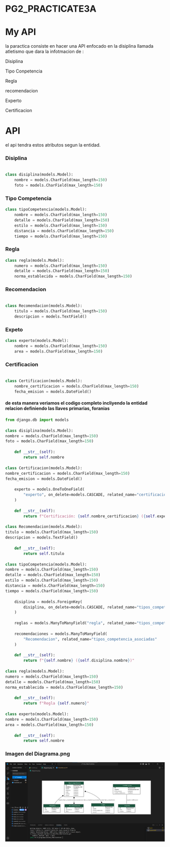 # PG2_PRACTICATE3A

# My API

la paractica consiste en hacer una API enfocado en la disiplina llamada atletismo que dara la infotmacion de :

<p>Disiplina
<p>Tipo Conpetencia
<p>Regla
<p>recomendacion
<p>Experto
<p>Certificacion

# API

el api tendra estos atributos segun la entidad.

### Disiplina

```python

class disiplina(models.Model):
    nombre = models.CharField(max_length=150)
    foto = models.CharField(max_length=150)

```

### Tipo Competencia

```python
class tipoCompetencia(models.Model):
    nombre = models.CharField(max_length=150)
    detalle = models.CharField(max_length=150)
    estilo = models.CharField(max_length=150)
    distancia = models.CharField(max_length=150)
    tiempo = models.CharField(max_length=150)


```

### Regla

```python
class regla(models.Model):
    numero = models.CharField(max_length=150)
    detalle = models.CharField(max_length=150)
    norma_establecida = models.CharField(max_length=150)

```

### Recomendacion

```python

class Recomendacion(models.Model):
    titulo = models.CharField(max_length=150)
    descripcion = models.TextField()


```

### Expeto

```python
class experto(models.Model):
    nombre = models.CharField(max_length=150)
    area = models.CharField(max_length=150)


```

### Certificacion

```python

class Certificacion(models.Model):
    nombre_certificacion = models.CharField(max_length=150)
    fecha_emision = models.DateField()


```

#### de esta manera veriamos el codigo completo incliyendo la entidad relacion definiendo las llaves primarias, foranias

```python
from django.db import models

class disiplina(models.Model):
nombre = models.CharField(max_length=150)
foto = models.CharField(max_length=150)

    def __str__(self):
        return self.nombre

class Certificacion(models.Model):
nombre_certificacion = models.CharField(max_length=150)
fecha_emision = models.DateField()

    experto = models.OneToOneField(
        "experto", on_delete=models.CASCADE, related_name="certificacion"
    )

    def __str__(self):
        return f"Certificación: {self.nombre_certificacion} ({self.experto.nombre})"

class Recomendacion(models.Model):
titulo = models.CharField(max_length=150)
descripcion = models.TextField()

    def __str__(self):
        return self.titulo

class tipoCompetencia(models.Model):
nombre = models.CharField(max_length=150)
detalle = models.CharField(max_length=150)
estilo = models.CharField(max_length=150)
distancia = models.CharField(max_length=150)
tiempo = models.CharField(max_length=150)

    disiplina = models.ForeignKey(
        disiplina, on_delete=models.CASCADE, related_name="tipos_competencia"
    )

    reglas = models.ManyToManyField("regla", related_name="tipos_competencia")

    recomendaciones = models.ManyToManyField(
        "Recomendacion", related_name="tipos_competencia_asociadas"
    )

    def __str__(self):
        return f"{self.nombre} ({self.disiplina.nombre})"

class regla(models.Model):
numero = models.CharField(max_length=150)
detalle = models.CharField(max_length=150)
norma_establecida = models.CharField(max_length=150)

    def __str__(self):
        return f"Regla {self.numero}"

class experto(models.Model):
nombre = models.CharField(max_length=150)
area = models.CharField(max_length=150)

    def __str__(self):
        return self.nombre

```

### Imagen del Diagrama.png

![Texto alternativo de la imagen](https://github.com/jhon-escobar/PG2_PRACTICATE3A/blob/08d2013c0d040834f9e9b599c501fa9da5510f44/png/Annotation%202025-05-27%20220525.png)
